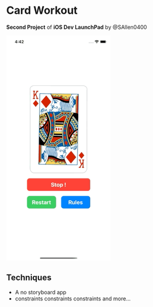 # Card Workout


**Second Project** of **iOS Dev LaunchPad** by @SAllen0400

![shuffler Gif](images/shuffler.gif "Card Workout")

## Techniques
- A no storyboard app
- constraints constraints constraints
and more...

